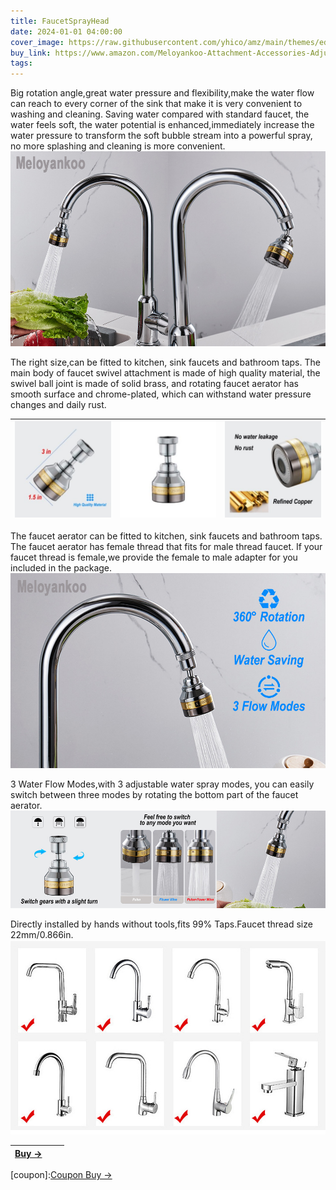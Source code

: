 ```yaml
---
title: FaucetSprayHead
date: 2024-01-01 04:00:00
cover_image: https://raw.githubusercontent.com/yhico/amz/main/themes/edinburgh/source/images/FaucetSprayHead/FaucetSprayHead.jpg
buy_link: https://www.amazon.com/Meloyankoo-Attachment-Accessories-Adjustable-Anti-Splash/dp/B0CHWMQYMP
tags:
---
```


Big rotation angle,great water pressure and flexibility,make the water flow can reach to every corner of the sink that make it is very convenient to washing and cleaning.
Saving water compared with standard faucet, the water feels soft, the water potential is enhanced,immediately increase the water pressure to transform the soft bubble stream into a powerful spray, no more splashing and cleaning is more convenient.
![avatar][p1]

The right size,can be fitted to kitchen, sink faucets and bathroom taps. 
The main body of faucet swivel attachment is made of high quality material, the swivel ball joint is made of solid brass, and rotating faucet aerator has smooth surface and chrome-plated, which can withstand water pressure changes and daily rust.

|  ![avatar][p3] | ![avatar][p4] | ![avatar][p5] |
|  :----  | ----  | ----:  |

The faucet aerator can be fitted to kitchen, sink faucets and bathroom taps.
The faucet aerator has female thread that fits for male thread faucet. If your faucet thread is female,we provide the female to male adapter for you included in the package.
![avatar][p2]

3 Water Flow Modes,with 3 adjustable water spray modes, you can easily switch between three modes by rotating the bottom part of the faucet aerator.
![avatar][p6]

Directly installed by hands without tools,fits 99% Taps.Faucet thread size 22mm/0.866in.
![avatar][p7]

| <a class="buy" href="https://www.amazon.com/Meloyankoo-Attachment-Accessories-Adjustable-Anti-Splash/dp/B0CHWMQYMP" target="_blank"><span>Buy &#8594;</span></a>| | |
|  :----  | :----:  | ----:  |

[p1]:https://raw.githubusercontent.com/yhico/amz/main/themes/edinburgh/source/images/FaucetSprayHead/p1.jpg
[p2]:https://raw.githubusercontent.com/yhico/amz/main/themes/edinburgh/source/images/FaucetSprayHead/p2.jpg
[p3]:https://raw.githubusercontent.com/yhico/amz/main/themes/edinburgh/source/images/FaucetSprayHead/p3.jpg
[p4]:https://raw.githubusercontent.com/yhico/amz/main/themes/edinburgh/source/images/FaucetSprayHead/p4.jpg
[p5]:https://raw.githubusercontent.com/yhico/amz/main/themes/edinburgh/source/images/FaucetSprayHead/p5.jpg
[p6]:https://raw.githubusercontent.com/yhico/amz/main/themes/edinburgh/source/images/FaucetSprayHead/p6.jpg
[p7]:https://raw.githubusercontent.com/yhico/amz/main/themes/edinburgh/source/images/FaucetSprayHead/p7.jpg
[coupon]:<a class="buy" href="https://www.amazon.com/promotion/psp/A310KKEUM8UJ9H" target="_blank"><span>Coupon Buy &#8594;</span></a> 
